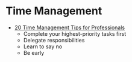 # Time Management

- [20 Time Management Tips for Professionals](https://www.indeed.com/career-advice/career-development/time-management-tips-for-professionals)
  - Complete your highest-priority tasks first
  - Delegate responsibilities
  - Learn to say no
  - Be early